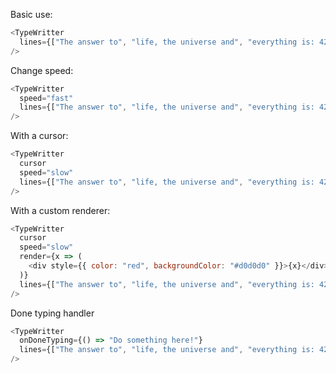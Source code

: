 Basic use:

```js
<TypeWritter
  lines={["The answer to", "life, the universe and", "everything is: 42"]}
/>
```

Change speed:

```js
<TypeWritter
  speed="fast"
  lines={["The answer to", "life, the universe and", "everything is: 42"]}
/>
```

With a cursor:

```js
<TypeWritter
  cursor
  speed="slow"
  lines={["The answer to", "life, the universe and", "everything is: 42"]}
/>
```

With a custom renderer:

```js
<TypeWritter
  cursor
  speed="slow"
  render={x => (
    <div style={{ color: "red", backgroundColor: "#d0d0d0" }}>{x}</div>
  )}
  lines={["The answer to", "life, the universe and", "everything is: 42"]}
/>
```

Done typing handler

```js
<TypeWritter
  onDoneTyping={() => "Do something here!"}
  lines={["The answer to", "life, the universe and", "everything is: 42"]}
/>
```
